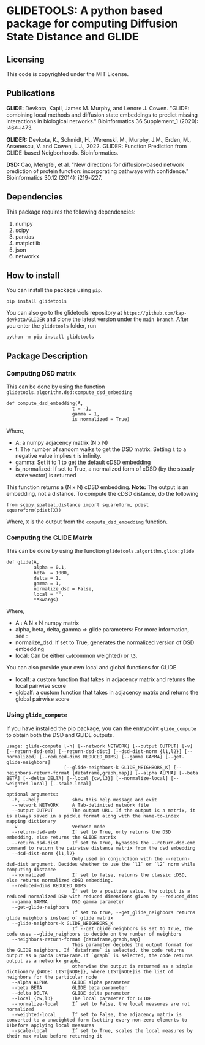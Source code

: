 # GLIDETOOLS: A python based package for computing Diffusion State Distance and GLIDE

## Licensing

This code is copyrighted under the MIT License. 

## Publications

**GLIDE:** Devkota, Kapil, James M. Murphy, and Lenore J. Cowen. "GLIDE: combining local methods and diffusion state embeddings to predict missing interactions in biological networks." Bioinformatics 36.Supplement_1 (2020): i464-i473.

**GLIDER:** Devkota, K., Schmidt, H., Werenski, M., Murphy, J.M., Erden, M., Arsenescu, V. and Cowen, L.J., 2022. GLIDER: Function Prediction from GLIDE-based Neigborhoods. Bioinformatics.

**DSD:** Cao, Mengfei, et al. "New directions for diffusion-based network prediction of protein function: incorporating pathways with confidence." Bioinformatics 30.12 (2014): i219-i227. 

## Dependencies

This package requires the following dependencies:

1. numpy
2. scipy
3. pandas
4. matplotlib
5. json
6. networkx

## How to install

You can install the package using `pip`. 

```
pip install glidetools
```

You can also go to the glidetools repository at `https://github.com/kap-devkota/GLIDER` and clone the latest version under the `main branch`.
After you enter the `glidetools` folder, run 

```
python -m pip install glidetools
```

## Package Description

### Computing DSD matrix

This can be done by using the function  `glidetools.algorithm.dsd:compute_dsd_embedding` 

```
def compute_dsd_embedding(A, 
                        t = -1, 
                        gamma = 1, 
                        is_normalized = True)
```

Where,
- A: a numpy adjacency matrix (N x N)
- t: The number of random walks to get the DSD matrix. Setting `t` to a negative value implies `t` is infinity.
- gamma: Set it to 1 to get the default cDSD embedding
- is_normalized: If set to True, a normalized form of cDSD (by the steady state vector) is returned

This function returns a (N x N) cDSD embedding. **Note:** The output is an embedding, not a distance. To compute the cDSD distance,
do the following

```
from scipy.spatial.distance import squareform, pdist
squareform(pdist(X))
```

Where, `X` is the output from the `compute_dsd_embedding` function.


### Computing the GLIDE Matrix

This can be done by using the function  `glidetools.algorithm.glide:glide`

```
def glide(A, 
          alpha = 0.1,
          beta  = 1000,
          delta = 1,
          gamma = 1,
          normalize_dsd = False,
          local = "",
          **kwargs)
```

Where,
- A : A N x N numpy matrix
- alpha, beta, delta, gamma => glide parameters: For more information, see :
- normalize_dsd: If set to True, generates the normalized version of DSD embedding
- local: Can be either `cw`(common weighted) or [`l3`](https://www.nature.com/articles/s41467-019-09177-y).  
    
    
You can also provide your own local and global functions for GLIDE
    
- localf: a custom function that takes in adjacency matrix and returns the local pairwise score
- globalf: a custom function that takes in adjacency matrix and returns the global pairwise score

### Using `glide_compute`

If you have installed the pip package, you can the entrypoint `glide_compute` to obtain both the DSD and GLIDE outputs. 

```
usage: glide-compute [-h] [--network NETWORK] [--output OUTPUT] [-v] [--return-dsd-emb] [--return-dsd-dist] [--dsd-dist-norm {l1,l2}] [--normalized] [--reduced-dims REDUCED_DIMS] [--gamma GAMMA] [--get-glide-neighbors]
                     [--glide-neighbors-k GLIDE_NEIGHBORS_K] [--neighbors-return-format {dataframe,graph,map}] [--alpha ALPHA] [--beta BETA] [--delta DELTA] [--local {cw,l3}] [--normalize-local] [--weighted-local] [--scale-local]

optional arguments:
  -h, --help            show this help message and exit
  --network NETWORK     A Tab-delimited network file
  --output OUTPUT       The output URL. If the output is a matrix, it is always saved in a pickle format along with the name-to-index mapping dictionary
  -v                    Verbose mode
  --return-dsd-emb      If set to True, only returns the DSD embedding, else returns the GLIDE matrix
  --return-dsd-dist     If set to True, bypasses the --return-dsd-emb command to return the pairwise distance matrix from the dsd embedding
  --dsd-dist-norm {l1,l2}
                        Only used in conjunction with the --return-dsd-dist argument. Decides whether to use the `l1` or `l2` norm while computing distance
  --normalized          If set to false, returns the classic cDSD, else returns normalized cDSD embedding.
  --reduced-dims REDUCED_DIMS
                        If set to a positive value, the output is a reduced normalized DSD with reduced dimensions given by --reduced_dims
  --gamma GAMMA         DSD gamma parameter
  --get-glide-neighbors
                        If set to true, --get_glide_neighbors returns glide neighbors instead of glide matrix
  --glide-neighbors-k GLIDE_NEIGHBORS_K
                        If --get_glide_neighbors is set to true, the code uses --glide_neighbors to decide on the number of neighbors
  --neighbors-return-format {dataframe,graph,map}
                        This parameter decides the output format for the GLIDE neighbors. If `dataframe` is selected, the code returns output as a panda DataFrame.If `graph` is selected, the code returns output as a networkx graph,
                        otherwise the output is returned as a simple dictionary {NODE: LIST[NODE]}, where LIST[NODE]is the list of neighbors for the particular node
  --alpha ALPHA         GLIDE alpha parameter
  --beta BETA           GLIDE beta parameter
  --delta DELTA         GLIDE delta parameter
  --local {cw,l3}       The local parameter for GLIDE
  --normalize-local     If set to False, the local measures are not normalized
  --weighted-local      If set to False, the adjacency matrix is converted to a unweighted form (setting every non-zero elements to 1)before applying local measures
  --scale-local         If set to True, scales the local measures by their max value before returning it
```



